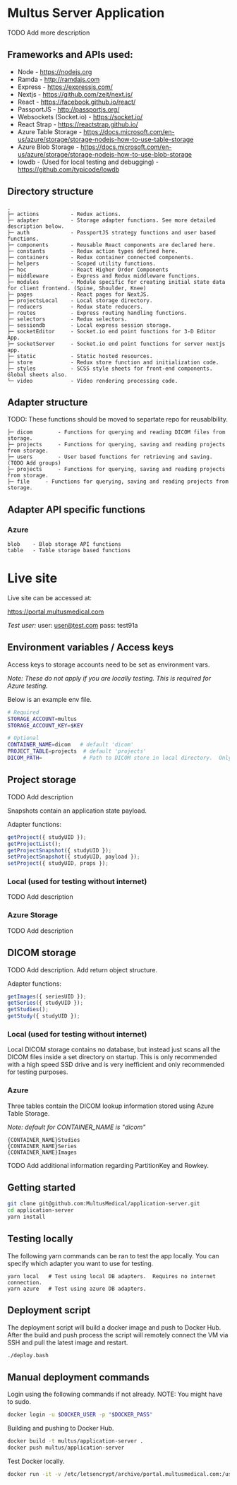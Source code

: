 # Multus Server Application

TODO Add more description

## Frameworks and APIs used:

- Node - https://nodejs.org
- Ramda - http://ramdajs.com
- Express - https://expressjs.com/
- Nextjs - https://github.com/zeit/next.js/
- React - https://facebook.github.io/react/
- PassportJS - http://passportjs.org/
- Websockets (Socket.io) - https://socket.io/
- React Strap - https://reactstrap.github.io/
- Azure Table Storage - https://docs.microsoft.com/en-us/azure/storage/storage-nodejs-how-to-use-table-storage
- Azure Blob Storage - https://docs.microsoft.com/en-us/azure/storage/storage-nodejs-how-to-use-blob-storage
- lowdb - (Used for local testing and debugging) - https://github.com/typicode/lowdb

## Directory structure

```
.
├─ actions          - Redux actions.
├─ adapter          - Storage adapter functions. See more detailed description below.
├─ auth             - PassportJS strategy functions and user based functions.
├─ components       - Reusable React components are declared here.
├─ constants        - Redux action types defined here.
├─ containers       - Redux container connected components.
├─ helpers          - Scoped utility functions.
├─ hoc              - React Higher Order Components
├─ middleware       - Express and Redux middleware functions.
├─ modules          - Module specific for creating initial state data for client frontend. (Spine, Shoulder, Knee)
├─ pages            - React pages for NextJS.
├─ projectsLocal    - Local storage directory.
├─ reducers         - Redux state reducers.
├─ routes           - Express routing handling functions.
├─ selectors        - Redux selectors.
├─ sessiondb        - Local express session storage.
├─ socketEditor     - Socket.io end point functions for 3-D Editor App.
├─ socketServer     - Socket.io end point functions for server nextjs app.
├─ static           - Static hosted resources.
├─ store            - Redux store function and initialization code.
├─ styles           - SCSS style sheets for front-end components. Global sheets also.
└─ video            - Video rendering processing code.
```

## Adapter structure

TODO: These functions should be moved to separtate repo for reusablbility.

```
├─ dicom        - Functions for querying and reading DICOM files from storage.
├─ projects     - Functions for querying, saving and reading projects from storage.
├─ users        - User based functions for retrieving and saving. (TODO Add groups)
├─ projects     - Functions for querying, saving and reading projects from storage.
├─ file     - Functions for querying, saving and reading projects from storage.
```

## Adapter API specific functions

### Azure

```
blob    - Blob storage API functions
table   - Table storage based functions
```

# Live site

Live site can be accessed at:

https://portal.multusmedical.com

_Test user:_
user: user@test.com
pass: test91a

## Environment variables / Access keys

Access keys to storage accounts need to be set as environment vars.

_Note: These do not apply if you are locally testing. This is required for Azure testing._

Below is an example env file.

```bash
# Required
STORAGE_ACCOUNT=multus
STORAGE_ACCOUNT_KEY=$KEY

# Optional
CONTAINER_NAME=dicom   # default 'dicom'
PROJECT_TABLE=projects  # default 'projects'
DICOM_PATH=             # Path to DICOM store in local directory.  Only used to local testing.
```

## Project storage

TODO Add description

Snapshots contain an application state payload.

Adapter functions:

```javascript
getProject({ studyUID });
getProjectList();
getProjectSnapshot({ studyUID });
setProjectSnapshot({ studyUID, payload });
setProject({ studyUID, props });
```

### Local (used for testing without internet)

TODO Add description

### Azure Storage

TODO Add description

## DICOM storage

TODO Add description. Add return object structure.

Adapter functions:

```javascript
getImages({ seriesUID });
getSeries({ studyUID });
getStudies();
getStudy({ studyUID });
```

### Local (used for testing without internet)

Local DICOM storage contains no database, but instead just scans all the DICOM files inside a set directory on startup. This is only recommended with a high speed SSD drive and is very inefficient and only recommended for testing purposes.

### Azure

Three tables contain the DICOM lookup information stored using Azure Table Storage.

_Note: default for CONTAINER_NAME is "dicom"_

```
{CONTAINER_NAME}Studies
{CONTAINER_NAME}Series
{CONTAINER_NAME}Images
```

TODO Add additional information regarding PartitionKey and Rowkey.

## Getting started

```sh
git clone git@github.com:MultusMedical/application-server.git
cd application-server
yarn install
```

## Testing locally

The following yarn commands can be ran to test the app locally. You can specify which adapter you want to use for testing.

```
yarn local   # Test using local DB adapters.  Requires no internet connection.
yarn azure   # Test using azure DB adapters.
```

## Deployment script

The deployment script will build a docker image and push to Docker Hub. After the build and push process the script will remotely connect the VM via SSH and pull the latest image and restart.

```bash
./deploy.bash
```

## Manual deployment commands

Login using the following commands if not already. NOTE: You might have to sudo.

```sh
docker login -u $DOCKER_USER -p "$DOCKER_PASS"
```

Building and pushing to Docker Hub.

```sh
docker build -t multus/application-server .
docker push multus/application-server
```

Test Docker locally.

```bash
docker run -it -v /etc/letsencrypt/archive/portal.multusmedical.com:/usr/certs hackexpert/application-server
```
